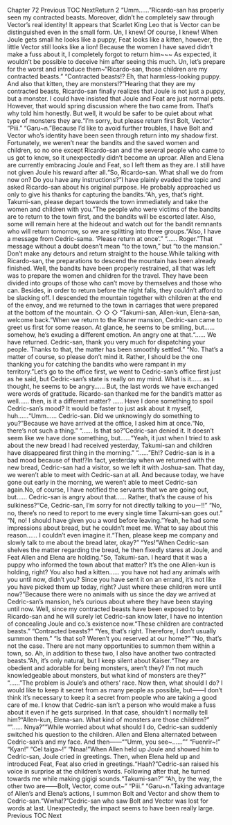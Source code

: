 Chapter 72 Previous TOC NextReturn 2 “Umm……”Ricardo-san has properly seen my contracted beasts. Moreover, didn’t he completely saw through Vector’s real identity! It appears that Scarlet King Leo that is Vector can be distinguished even in the small form. Un, I knew! Of course, I knew! When Joule gets small he looks like a puppy, Feat looks like a kitten, however, the little Vector still looks like a lion! Because the women I have saved didn’t make a fuss about it, I completely forgot to return him~~~ As expected, it wouldn’t be possible to deceive him after seeing this much. Un, let’s prepare for the worst and introduce them~“Ricardo-san, those children are my contracted beasts.” “Contracted beasts!? Eh, that harmless-looking puppy. And also that kitten, they are monsters!?”Hearing that they are my contracted beasts, Ricardo-san finally realizes that Joule is not just a puppy, but a monster. I could have insisted that Joule and Feat are just normal pets. However, that would spring discussion where the two came from. That’s why told him honestly. But well, it would be safer to be quiet about what type of monsters they are.“I’m sorry, but please return first Bolt, Vector.” “Piii.” “Garu~n.”Because I’d like to avoid further troubles, I have Bolt and Vector who’s identity have been seen through return into my shadow first. Fortunately, we weren’t near the bandits and the saved women and children, so no one except Ricardo-san and the several people who came to us got to know, so it unexpectedly didn’t become an uproar. Allen and Elena are currently embracing Joule and Feat, so I left them as they are. I still have not given Joule his reward after all.“So, Ricardo-san. What shall we do from now on? Do you have any instructions?”I have plainly evaded the topic and asked Ricardo-san about his original purpose. He probably approached us only to give his thanks for capturing the bandits.“Ah, yes, that’s right. Takumi-san, please depart towards the town immediately and take the women and children with you.”The people who were victims of the bandits are to return to the town first, and the bandits will be escorted later. Also, some will remain here at the hideout and watch out for the bandit remnants who will return tomorrow, so we are splitting into three groups.“Also, I have a message from Cedric-sama. ‘Please return at once’.” “…… Roger.”That message without a doubt doesn’t mean “to the town,” but “to the mansion.” Don’t make any detours and return straight to the house.While talking with Ricardo-san, the preparations to descend the mountain has been already finished. Well, the bandits have been properly restrained, all that was left was to prepare the women and children for the travel. They have been divided into groups of those who can’t move by themselves and those who can. Besides, in order to return before the night falls, they couldn’t afford to be slacking off. I descended the mountain together with children at the end of the envoy, and we returned to the town in carriages that were prepared at the bottom of the mountain. ◇ ◇ ◇ “Takumi-san, Allen-kun, Elena-san, welcome back.”When we return to the Risner mansion, Cedric-san came to greet us first for some reason. At glance, he seems to be smiling, but…… somehow, he’s exuding a different emotion. An angry one at that.“…… We have returned. Cedric-san, thank you very much for dispatching your people. Thanks to that, the matter has been smoothly settled.” “No. That’s a matter of course, so please don’t mind it. Rather, I should be the one thanking you for catching the bandits who were rampant in my territory.”Let’s go to the office first, we went to Cedric-san’s office first just as he said, but Cedric-san’s state is really on my mind. What is it…… as I thought, he seems to be angry…… But, the last words we have exchanged were words of gratitude. Ricardo-san thanked me for the bandit’s matter as well…… then, is it a different matter? …… Have I done something to spoil Cedric-san’s mood? It would be faster to just ask about it myself, huh……“Umm…… Cedric-san. Did we unknowingly do something to you?”Because we have arrived at the office, I asked him at once.“No, there’s not such a thing.” “…… Is that so?”Cedric-san denied it. It doesn’t seem like we have done something, but……“Yeah, it just when I tried to ask about the new bread I had received yesterday, Takumi-san and children have disappeared first thing in the morning.” “……”Eh!? Cedric-san is in a bad mood because of that!?In fact, yesterday when we returned with the new bread, Cedric-san had a visitor, so we left it with Joshua-san. That day, we weren’t able to meet with Cedric-san at all. And because today, we have gone out early in the morning, we weren’t able to meet Cedric-san again.No, of course, I have notified the servants that we are going out, but…… Cedric-san is angry about that…… Rather, that’s the cause of his sulkiness?“Ce, Cedric-san, I’m sorry for not directly talking to youー!!” “No, no, there’s no need to report to me every single time Takumi-san goes out.” “N, no! I should have given you a word before leaving.”Yeah, he had some impressions about bread, but he couldn’t meet me. What to say about this reason…… I couldn’t even imagine it.“Then, please keep me company and slowly talk to me about the bread later, okay?” “Yes!”When Cedric-san shelves the matter regarding the bread, he then fixedly stares at Joule, and Feat Allen and Elena are holding.“So, Takumi-san. I heard that it was a puppy who informed the town about that matter? It’s the one Allen-kun is holding, right? You also had a kitten…… you have not had any animals with you until now, didn’t you? Since you have sent it on an errand, it’s not like you have picked them up today, right? Just where these children were until now?”Because there were no animals with us since the day we arrived at Cedric-san’s mansion, he’s curious about where they have been staying until now. Well, since my contracted beasts have been exposed to by Ricardo-san and he will surely let Cedric-san know later, I have no intention of concealing Joule and co.’s existence now.“These children are contracted beasts.” “Contracted beasts?” “Yes, that’s right. Therefore, I don’t usually summon them.” “Is that so? Weren’t you reserved at our home?” “No, that’s not the case. There are not many opportunities to summon them within a town, so. Ah, in addition to these two, I also have another two contracted beasts.”Ah, it’s only natural, but I keep silent about Kaiser.“They are obedient and adorable for being monsters, aren’t they? I’m not much knowledgeable about monsters, but what kind of monsters are they?” “……”The problem is Joule’s and others’ race. Now then, what should I do? I would like to keep it secret from as many people as possible, but――I don’t think it’s necessary to keep it a secret from people who are taking a good care of me. I know that Cedric-san isn’t a person who would make a fuss about it even if he gets surprised. In that case, shouldn’t I normally tell him?“Allen-kun, Elena-san. What kind of monsters are those children?” “”…… Nnya?””While worried about what should I do, Cedric-san suddenly switched his question to the children. Allen and Elena alternated between Cedric-san’s and my face. And then――“”Umm, you see~……”” “Fuenrir~!” “Kyan!” “Cel taiga~!” “Nnaa!”When Allen held up Joule and showed him to Cedric-san, Joule cried in greetings. Then, when Elena held up and introduced Feat, Feat also cried in greetings.“Haah?”Cedric-san raised his voice in surprise at the children’s words. Following after that, he turned towards me while making gigigi sounds.“Takumi-san?” “Ah, by the way, the other two are――Bolt, Vector, come out~” “Piii.” “Garu~n.”Taking advantage of Allen’s and Elena’s actions, I summon Bolt and Vector and show them to Cedric-san.“Wwha!?”Cedric-san who saw Bolt and Vector was lost for words at last. Unexpectedly, the impact seems to have been really large. Previous TOC Next
